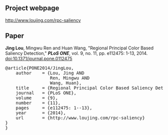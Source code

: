 Project webpage
-----------
http://www.loujing.com/rpc-saliency

Paper
------------
**Jing Lou**, Mingwu Ren and Huan Wang, "Regional Principal Color Based Saliency Detection," ***PLoS ONE***, vol. 9, no. 11, pp. e112475: 1-13, 2014. [doi:10.1371/journal.pone.0112475](http://www.plosone.org/article/info%3Adoi%2F10.1371%2Fjournal.pone.0112475 "doi: 10.1371/journal.pone.0112475")

<pre>
@article{PONE2014/JingLou,
    author    = {Lou, Jing AND
                 Ren, Mingwu AND
                 Wang, Huan},
    title     = {Regional Principal Color Based Saliency Detection},
    journal   = {PLoS ONE},
    volume    = {9},
    number    = {11},
    pages     = {e112475: 1--13},
    year      = {2014},
    url       = {http://www.loujing.com/rpc-saliency}
}
}
</pre>